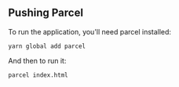 ## Pushing Parcel

To run the application, you'll need parcel installed:

```
yarn global add parcel
```

And then to run it:

```
parcel index.html
```
